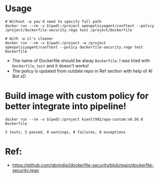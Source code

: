 # Usage
```
# Without -w you'd need to specify full path
docker run --rm -v $(pwd):/project openpolicyagent/conftest --policy /project/dockerfile-security.rego test /project/Dockerfile

# With -w it's cleaner
docker run --rm -v $(pwd):/project -w /project openpolicyagent/conftest --policy dockerfile-security.rego test Dockerfile
```

- The name of Dockerfile should be alway `Dockerfile`. I was tried with `Dockerfile_test` and it doesn't works!
- The policy is updated from outdate repo in Ref section with help of AI Bot xD

# Build image with custom policy for better integrate into pipeline!
```
docker run --rm -v $(pwd):/project kienlt992/opa-custom:v0.56.0 Dockerfile

5 tests, 5 passed, 0 warnings, 0 failures, 0 exceptions
```

# Ref:
- https://github.com/gbrindisi/dockerfile-security/blob/main/dockerfile-security.rego